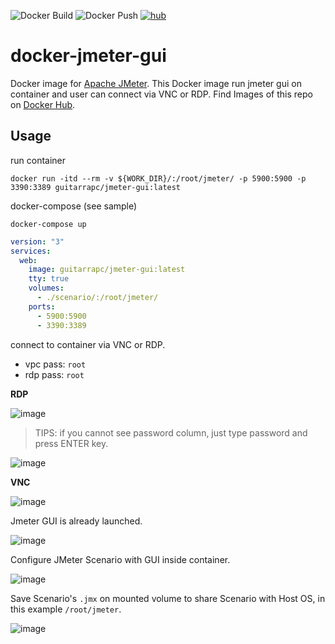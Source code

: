 ![Docker Build](https://github.com/guitarrapc/docker-jmeter-gui/workflows/Docker%20Build/badge.svg) ![Docker Push](https://github.com/guitarrapc/docker-jmeter-gui/workflows/Docker%20Push/badge.svg) [![hub](https://img.shields.io/docker/pulls/guitarrapc/jmeter-gui.svg)](https://hub.docker.com/r/guitarrapc/jmeter-gui/)

# docker-jmeter-gui

Docker image for [Apache JMeter](http://jmeter.apache.org).
This Docker image run jmeter gui on container and user can connect via VNC or RDP.
Find Images of this repo on [Docker Hub](https://hub.docker.com/r/guitarrapc/jmeter-gui).

## Usage

run container

```shell
docker run -itd --rm -v ${WORK_DIR}/:/root/jmeter/ -p 5900:5900 -p 3390:3389 guitarrapc/jmeter-gui:latest
```

docker-compose (see sample)

```shell
docker-compose up
```

```yaml
version: "3"
services:
  web:
    image: guitarrapc/jmeter-gui:latest
    tty: true
    volumes:
      - ./scenario/:/root/jmeter/
    ports:
      - 5900:5900
      - 3390:3389
```

connect to container via VNC or RDP.

* vpc pass: `root`
* rdp pass: `root`

**RDP**

![image](https://user-images.githubusercontent.com/3856350/91890535-9a083700-ecca-11ea-877f-2a30a2c84d74.png)

> TIPS: if you cannot see password column, just type password and press ENTER key.

![image](https://user-images.githubusercontent.com/3856350/91892760-2d8f3700-ecce-11ea-9da4-089b2da50305.png)


**VNC**

![image](https://user-images.githubusercontent.com/3856350/91890592-ae4c3400-ecca-11ea-9b25-a9da712a7a93.png)

Jmeter GUI is already launched.

![image](https://user-images.githubusercontent.com/3856350/91890725-e489b380-ecca-11ea-984f-308a23d2144c.png)

Configure JMeter Scenario with GUI inside container.

![image](https://user-images.githubusercontent.com/3856350/91891086-5c57de00-eccb-11ea-824b-04e0c2b90d35.png)


Save Scenario's `.jmx` on mounted volume to share Scenario with Host OS, in this example `/root/jmeter`.

![image](https://user-images.githubusercontent.com/3856350/91890909-20bd1400-eccb-11ea-8d18-5846bdd7fe4b.png)
